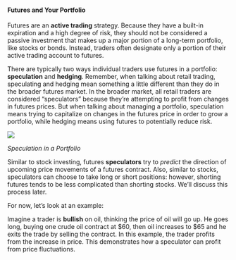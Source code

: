 #### Futures and Your Portfolio

Futures are an **active trading** strategy. Because they have a built-in expiration and a high degree of risk, they should not be considered a passive investment that makes up a major portion of a long-term portfolio, like stocks or bonds. Instead, traders often designate only a portion of their active trading account to futures. 

There are typically two ways individual traders use futures in a portfolio: **speculation** and **hedging**. Remember, when talking about retail trading, speculating and hedging mean something a little different than they do in the broader futures market. In the broader market, all retail traders are considered “speculators” because they’re attempting to profit from changes in futures prices. But when talking about managing a portfolio, speculation means trying to capitalize on changes in the futures price in order to grow a portfolio, while hedging means using futures to potentially reduce risk.

![](https://education.ameritrade.com/content/cms/images/FT_Lesson1_30.1.jpg)

*Speculation in a Portfolio*

Similar to stock investing, futures **speculators** try to *predict* the direction of upcoming price movements of a futures contract. Also, similar to stocks, speculators can choose to take long or short positions: however, shorting futures tends to be less complicated than shorting stocks. We’ll discuss this process later. 

For now, let’s look at an example:

Imagine a trader is **bullish** on oil, thinking the price of oil will go up. He goes long, buying one crude oil contract at $60, then oil increases to $65 and he exits the trade by selling the contract. In this example, the trader profits from the increase in price. This demonstrates how a speculator can profit from price fluctuations.
<!--stackedit_data:
eyJoaXN0b3J5IjpbLTEyNjY2NjUwOV19
-->